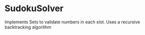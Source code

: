 # SudokuSolver
Implements Sets to validate numbers in each slot. Uses a recursive backtracking algorithm
